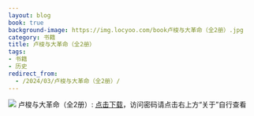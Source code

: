 ```yaml
---
layout: blog
book: true
background-image: https://img.locyoo.com/book卢梭与大革命（全2册）.jpg
category: 书籍
title: 卢梭与大革命（全2册）
tags:
- 书籍
- 历史
redirect_from:
  - /2024/03/卢梭与大革命（全2册）/
---
```

![](https://img.locyoo.com/book卢梭与大革命（全2册）.jpg)
卢梭与大革命（全2册）: <a name = "ref1" href="https://url18.ctfile.com/f/50983618-1226041516-99cbb5?p=3619">点击下载</a>，访问密码请点击右上方“关于”自行查看